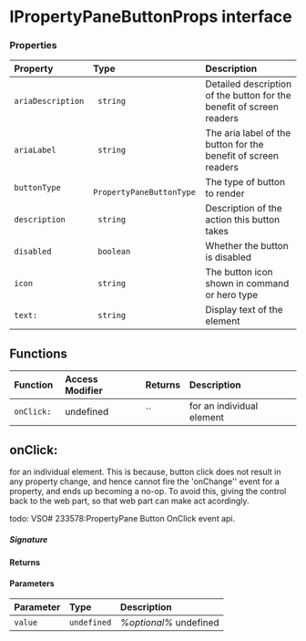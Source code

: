 # IPropertyPaneButtonProps interface





### Properties

| Property	   | Type	| Description|
|:-------------|:-------|:-----------|
|`ariaDescription`      |` string` | Detailed description of the button for the benefit of screen readers |
|`ariaLabel`      |` string` | The aria label of the button for the benefit of screen readers |
|`buttonType`      |` PropertyPaneButtonType` | The type of button to render |
|`description`      |` string` | Description of the action this button takes |
|`disabled`      |` boolean` | Whether the button is disabled |
|`icon`      |` string` | The button icon shown in command or hero type |
|`text:`      |` string` | Display text of the element |





## Functions

| Function	   | Access Modifier | Returns	| Description|
|:-------------|:----|:-------|:-----------|
|`onClick: `     | undefined | `` | for an individual element |



## onClick:

for an individual element. This is because, button click does not result in any property change, and hence 
cannot fire the 'onChange'' event for a property, and ends up becoming a no-op. To avoid this, giving the 
control back to the web part, so that web part can make act acordingly. 
 
todo: VSO# 233578:PropertyPane Button OnClick event api.

##### Signature

#### Returns

#### Parameters


| Parameter	   | Type    | Description |
|:-------------|:---------------|:------------|
| `value `    | `undefined` | _%optional%_ undefined |

